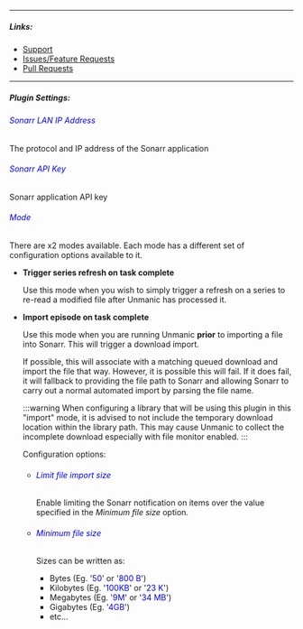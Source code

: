 
---

##### Links:

- [Support](https://unmanic.app/discord)
- [Issues/Feature Requests](https://github.com/Unmanic/plugin.notify_sonarr/issues)
- [Pull Requests](https://github.com/Unmanic/plugin.notify_sonarr/pulls)

---

##### Plugin Settings:

###### <span style="color:blue">Sonarr LAN IP Address</span>
The protocol and IP address of the Sonarr application

###### <span style="color:blue">Sonarr API Key</span>
Sonarr application API key

###### <span style="color:blue">Mode</span>
There are x2 modes available. Each mode has a different set of configuration options available to it.

- **Trigger series refresh on task complete**

  Use this mode when you wish to simply trigger a refresh on a series to re-read a modified file after Unmanic has processed it.

- **Import episode on task complete**

  Use this mode when you are running Unmanic **prior** to importing a file into Sonarr. This will trigger a download import.

  If possible, this will associate with a matching queued download and import the file that way. However, it is possible this will fail. If it does fail, it will fallback to providing the file path to Sonarr and allowing Sonarr to carry out a normal automated import by parsing the file name.
  
    :::warning
    When configuring a library that will be using this plugin in this "import" mode, it is advised to not include the temporary download location within the library path. This may cause Unmanic to collect the incomplete download especially with file monitor enabled.
    :::

  Configuration options:
  - ###### <span style="color:blue">Limit file import size</span>

    Enable limiting the Sonarr notification on items over the value specified in the *Minimum file size* option.

  - ###### <span style="color:blue">Minimum file size</span>

    Sizes can be written as:
      - Bytes (Eg. '<span style="color:blue">50</span>' or '<span style="color:blue">800 B</span>')
      - Kilobytes (Eg. '<span style="color:blue">100KB</span>' or '<span style="color:blue">23 K</span>')
      - Megabytes (Eg. '<span style="color:blue">9M</span>' or '<span style="color:blue">34 MB</span>')
      - Gigabytes (Eg. '<span style="color:blue">4GB</span>')
      - etc...
